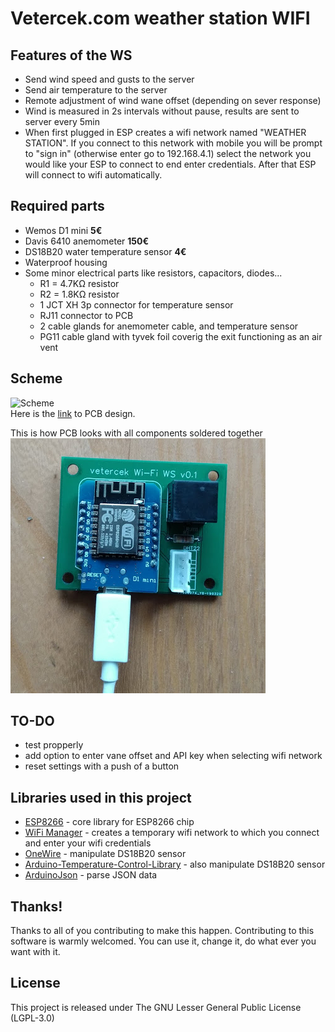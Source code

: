 # Vetercek.com weather station WIFI

## Features of the WS
+ Send wind speed and gusts to the server
+ Send air temperature to the server
+ Remote adjustment of wind wane offset (depending on sever response)
+ Wind is measured in 2s intervals without pause, results are sent to server every 5min
+ When first plugged in ESP creates a wifi network named "WEATHER STATION". If you connect to this network with mobile you will be prompt to "sign in" (otherwise enter go to 192.168.4.1) select the network you would like your ESP to connect to end enter credentials. After that ESP will connect to wifi automatically.

## Required parts
+ Wemos D1 mini  **5€**
+ Davis 6410 anemometer **150€**
+ DS18B20 water temperature sensor **4€**
+ Waterproof housing
+ Some minor electrical parts like resistors, capacitors, diodes...
  + R1 = 4.7KΩ resistor
  + R2 = 1.8KΩ resistor
  + 1 JCT XH 3p connector for temperature sensor
  + RJ11 connector to PCB
  + 2 cable glands for anemometer cable, and temperature sensor
  + PG11 cable gland with tyvek foil coverig the exit functioning as an air vent

## Scheme
![Scheme](img/scheme.png)  
Here is the [link](https://easyeda.com/jaka87/wemos-d1) to PCB design.  

This is how  PCB looks with all components soldered together  
![Completed PCB](img/pcb.png)  


## TO-DO
+ test propperly
+ add option to enter vane offset and API key when selecting wifi network
+ reset settings with a push of a button

## Libraries used in this project
+ [ESP8266](https://github.com/esp8266/Arduino) - core library for ESP8266 chip
+ [WiFi Manager](https://github.com/tzapu/WiFiManager) - creates a temporary wifi network to which you connect and enter your wifi credentials
+ [OneWire](https://github.com/PaulStoffregen/OneWire) - manipulate DS18B20 sensor
+ [Arduino-Temperature-Control-Library](https://github.com/milesburton/Arduino-Temperature-Control-Library) - also manipulate DS18B20 sensor
+ [ArduinoJson](https://github.com/bblanchon/ArduinoJson) - parse JSON data

## Thanks!
Thanks to all of you contributing to make this happen. 
Contributing to this software is warmly welcomed. You can use it, change it, do what ever you want with it.

## License
This project is released under
The GNU Lesser General Public License (LGPL-3.0)
